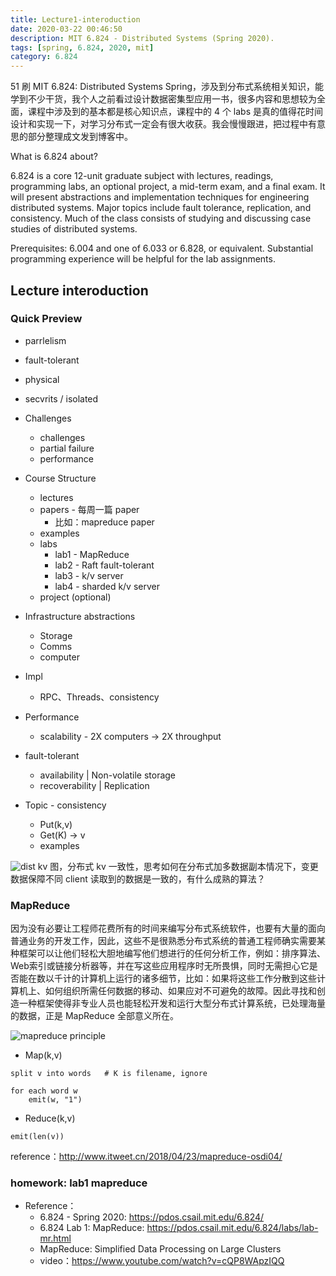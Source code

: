 ```yaml
---
title: Lecture1-interoduction
date: 2020-03-22 00:46:50
description: MIT 6.824 - Distributed Systems (Spring 2020).
tags: [spring, 6.824, 2020, mit]
category: 6.824
---
```

51 刷 MIT 6.824: Distributed Systems Spring，涉及到分布式系统相关知识，能学到不少干货，我个人之前看过设计数据密集型应用一书，很多内容和思想较为全面，课程中涉及到的基本都是核心知识点，课程中的 4 个 labs 是真的值得花时间设计和实现一下，对学习分布式一定会有很大收获。我会慢慢跟进，把过程中有意思的部分整理成文​发到博客中。

What is 6.824 about?

6.824 is a core 12-unit graduate subject with lectures, readings, programming labs, an optional project, a mid-term exam, and a final exam. It will present abstractions and implementation techniques for engineering distributed systems. Major topics include fault tolerance, replication, and consistency. Much of the class consists of studying and discussing case studies of distributed systems.

Prerequisites: 6.004 and one of 6.033 or 6.828, or equivalent. Substantial programming experience will be helpful for the lab assignments. 

## Lecture interoduction

### Quick Preview 

* parrlelism
* fault-tolerant
* physical
* secvrits / isolated

* Challenges
    - challenges
    - partial failure
    - performance

* Course Structure
    - lectures
    - papers - 每周一篇 paper
        + 比如：mapreduce paper
    - examples
    - labs  
        + lab1 - MapReduce
        + lab2 - Raft fault-tolerant
        + lab3 - k/v server
        + lab4 - sharded k/v server
    - project (optional)

* Infrastructure abstractions
    - Storage
    - Comms 
    - computer

* Impl
    - RPC、Threads、consistency

* Performance
    - scalability - 2X computers -> 2X throughput

* fault-tolerant
    - availability              |   Non-volatile storage
    - recoverability            |   Replication

* Topic - consistency
    - Put(k,v)
    - Get(K) -> v
    - examples


![dist kv](https://www.itweet.cn/screenshots/6.824/dist-kv.png)
图，分布式 kv 一致性，思考如何在分布式加多数据副本情况下，变更数据保障不同 client 读取到的数据是一致的，有什么成熟的算法？

### MapReduce

因为没有必要让工程师花费所有的时间来编写分布式系统软件，也要有大量的面向普通业务的开发工作，因此，这些不是很熟悉分布式系统的普通工程师确实需要某种框架可以让他们轻松大胆地编写他们想进行的任何分析工作，例如：排序算法、Web索引或链接分析器等，并在写这些应用程序时无所畏惧，同时无需担心它是否能在数以千计的计算机上运行的诸多细节，比如：如果将这些工作分散到这些计算机上、如何组织所需任何数据的移动、如果应对不可避免的故障。因此寻找和创造一种框架使得非专业人员也能轻松开发和运行大型分布式计算系统，已处理海量的数据，正是 MapReduce 全部意义所在。

![mapreduce principle](https://www.itweet.cn/screenshots/6.824/mapreduce-principle.png)

* Map(k,v)

```
split v into words   # K is filename, ignore

for each word w
    emit(w, "1")
```

* Reduce(k,v)

```
emit(len(v))
```

reference：http://www.itweet.cn/2018/04/23/mapreduce-osdi04/

### homework: lab1 mapreduce

* Reference：
    - 6.824 - Spring 2020: https://pdos.csail.mit.edu/6.824/
    - 6.824 Lab 1: MapReduce: https://pdos.csail.mit.edu/6.824/labs/lab-mr.html
    - MapReduce: Simplified Data Processing on Large Clusters
    - video：https://www.youtube.com/watch?v=cQP8WApzIQQ